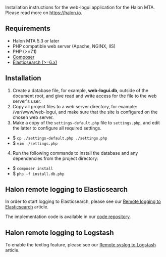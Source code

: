 Installation instructions for the web-logui application for the Halon MTA. Please read more on https://halon.io.

Requirements
---
* Halon MTA 5.3 or later
* PHP compatible web server (Apache, NGINX, IIS)
* PHP (>=7.1)
* [Composer](https://getcomposer.org)
* [Elasticsearch (>=6.x)](https://www.elastic.co/guide/en/elasticsearch/reference/current/install-elasticsearch.html)

Installation
---
1. Create a database file, for example, **web-logui.db**, outside of the document root, and give read and write access for the file to the web server's user.
2. Copy all project files to a web server directory, for example: /var/www/web-logui, and make sure that the site is configured on the chosen web server.
3. Make a copy of the `settings-default.php` file to `settings.php`, and edit the latter to configure all required settings.
- $ `cp ./settings-default.php ./settings.php`
- $ `vim ./settings.php`
4. Run the following commands to install the database and any dependencies from the project directory:
- $ `composer install`
- $ `php -f install.db.php`

Halon remote logging to Elasticsearch
---
In order to start logging to Elasticsearch, please see our [Remote logging to Elasticsearch](https://support.halon.io/hc/en-us/articles/115005513365) article.

The implementation code is available in our [code repository](https://github.com/halon/hsl-examples/tree/master/logging/elasticsearch).

Halon remote logging to Logstash
---

To enable the textlog feature, please see our [Remote syslog to Logstash](https://support.halon.io/hc/en-us/articles/360000700065) article.
